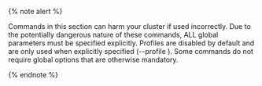 {% note alert %}

Commands in this section can harm your cluster if used incorrectly. Due to the potentially dangerous nature of these commands, ALL global parameters must be specified explicitly. Profiles are disabled by default and are only used when explicitly specified (--profile <profile-name>). Some commands do not require global options that are otherwise mandatory.

{% endnote %}
